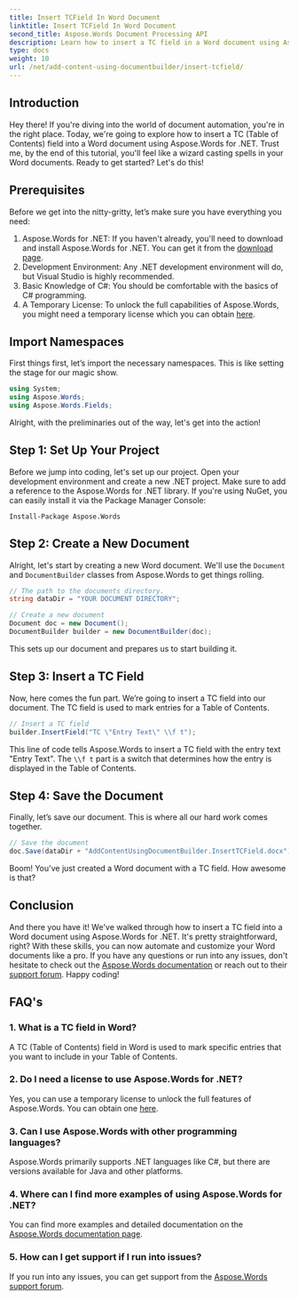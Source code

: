 ```yaml
---
title: Insert TCField In Word Document
linktitle: Insert TCField In Word Document
second_title: Aspose.Words Document Processing API
description: Learn how to insert a TC field in a Word document using Aspose.Words for .NET. Follow our step-by-step guide for seamless document automation.
type: docs
weight: 10
url: /net/add-content-using-documentbuilder/insert-tcfield/
---
```

## Introduction

Hey there! If you're diving into the world of document automation, you're in the right place. Today, we're going to explore how to insert a TC (Table of Contents) field into a Word document using Aspose.Words for .NET. Trust me, by the end of this tutorial, you'll feel like a wizard casting spells in your Word documents. Ready to get started? Let's do this!

## Prerequisites

Before we get into the nitty-gritty, let’s make sure you have everything you need:

1. Aspose.Words for .NET: If you haven't already, you'll need to download and install Aspose.Words for .NET. You can get it from the [download page](https://releases.aspose.com/words/net/).
2. Development Environment: Any .NET development environment will do, but Visual Studio is highly recommended.
3. Basic Knowledge of C#: You should be comfortable with the basics of C# programming.
4. A Temporary License: To unlock the full capabilities of Aspose.Words, you might need a temporary license which you can obtain [here](https://purchase.aspose.com/temporary-license/).

## Import Namespaces

First things first, let’s import the necessary namespaces. This is like setting the stage for our magic show.

```csharp
using System;
using Aspose.Words;
using Aspose.Words.Fields;
```

Alright, with the preliminaries out of the way, let's get into the action!

## Step 1: Set Up Your Project

Before we jump into coding, let's set up our project. Open your development environment and create a new .NET project. Make sure to add a reference to the Aspose.Words for .NET library. If you're using NuGet, you can easily install it via the Package Manager Console:

```shell
Install-Package Aspose.Words
```

## Step 2: Create a New Document

Alright, let's start by creating a new Word document. We'll use the `Document` and `DocumentBuilder` classes from Aspose.Words to get things rolling.

```csharp
// The path to the documents directory.
string dataDir = "YOUR DOCUMENT DIRECTORY";

// Create a new document
Document doc = new Document();
DocumentBuilder builder = new DocumentBuilder(doc);
```

This sets up our document and prepares us to start building it.

## Step 3: Insert a TC Field

Now, here comes the fun part. We’re going to insert a TC field into our document. The TC field is used to mark entries for a Table of Contents.

```csharp
// Insert a TC field
builder.InsertField("TC \"Entry Text\" \\f t");
```

This line of code tells Aspose.Words to insert a TC field with the entry text "Entry Text". The `\\f t` part is a switch that determines how the entry is displayed in the Table of Contents.

## Step 4: Save the Document

Finally, let’s save our document. This is where all our hard work comes together.

```csharp
// Save the document
doc.Save(dataDir + "AddContentUsingDocumentBuilder.InsertTCField.docx");
```

Boom! You've just created a Word document with a TC field. How awesome is that?

## Conclusion

And there you have it! We've walked through how to insert a TC field into a Word document using Aspose.Words for .NET. It's pretty straightforward, right? With these skills, you can now automate and customize your Word documents like a pro. If you have any questions or run into any issues, don't hesitate to check out the [Aspose.Words documentation](https://reference.aspose.com/words/net/) or reach out to their [support forum](https://forum.aspose.com/c/words/8). Happy coding!

## FAQ's

### 1. What is a TC field in Word?

A TC (Table of Contents) field in Word is used to mark specific entries that you want to include in your Table of Contents.

### 2. Do I need a license to use Aspose.Words for .NET?

Yes, you can use a temporary license to unlock the full features of Aspose.Words. You can obtain one [here](https://purchase.aspose.com/temporary-license/).

### 3. Can I use Aspose.Words with other programming languages?

Aspose.Words primarily supports .NET languages like C#, but there are versions available for Java and other platforms.

### 4. Where can I find more examples of using Aspose.Words for .NET?

You can find more examples and detailed documentation on the [Aspose.Words documentation page](https://reference.aspose.com/words/net/).

### 5. How can I get support if I run into issues?

If you run into any issues, you can get support from the [Aspose.Words support forum](https://forum.aspose.com/c/words/8).

